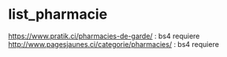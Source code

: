 # list_pharmacie

https://www.pratik.ci/pharmacies-de-garde/ : bs4 requiere
http://www.pagesjaunes.ci/categorie/pharmacies/ : bs4 requiere
